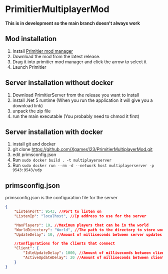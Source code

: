 # PrimitierMultiplayerMod
**This is in development so the main branch doesn't always work**

## Mod installation
1) Install [Primitier mod manager](https://github.com/Xgames123/PrimitierModManager)
2) Download the mod from the latest release.
3) Drag it into primitier mod manager and click the arrow to select it
4) Launch Primitier

## Server installation without docker
1) Download PrimitierServer from the release you want to install
2) install .Net 5 runtime (When you run the application it will give you a download link)
3) unpack the zip file
4) run the main executable (You probably need to chmod it first)

## Server installation with docker
1) install git and docker
2) git clone https://github.com/Xgames123/PrimitierMultiplayerMod.git
3) edit primsconfig.json
3) Run ```sudo docker build . -t multiplayerserver```
4) Run ```sudo docker run --rm -d --network host multiplayerserver -p 9543:9543/udp```

## primsconfig.json
primsconfig.json is the configuration file for the server
```json
{
	"ListenPort": 9543, //Port to listen on
	"ListenIp": "localhost", //Ip address to use for the server

	"MaxPlayers": 10, //Maximum players that can be in the world
	"WorldDirectory": "World", //The path to the directory to store world data into
    "UpdateDelay": 10, //Amount of milliseconds between server updates (When the server sends a packet to all connected clients)

    //Configurations for the clients that connect
    "Client": {
        "IdleUpdateDelay": 1000, //Amount of milliseconds between client updates when the client is idle (when the client is too far away from other players to be seen)
        "ActiveUpdateDelay": 20 //Amount of milliseconds between client updates when the client can be seen by other players
    }
}
```
